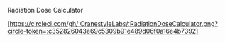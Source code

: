 Radiation Dose Calculator

[https://circleci.com/gh/:CranestyleLabs/:RadiationDoseCalculator.png?circle-token=:c352826043e69c5309b91e489d06f0a16e4b7392]
